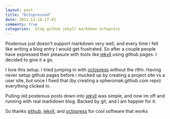 ```yaml
---
layout: post
title: "Octopressed"
date: 2011-12-10 17:43
comments: true
categories:  blog github jekyll markdown octopress
---
```


 Posterous just doesn't support markdown very well, and every time I felt like writing a blog entry I would get frustrated. So after a couple people have expressed their pleasure with tools like [jekyll](http://jekyllrb.com/) using github pages.  I decided to give it a go.

I love this setup. I tried jumping in with [octopress](http://octopress.org/) without the rtfm. Having never setup github pages before i mucked up by creating a project site vs a user site, but once I fixed that (by creating a spheromak.github.com repo) everything clicked in.

Pulling old posterous posts down into [jekyll](http://jekyllrb.com/) was simple, and now im off and running with real markdown blog. Backed by git, and I am happier for it.

So thanks [github](http://github.com), [jekyll](http://jekyllrb.com/),  and [octopress](http://octopress.org/)  for cool software that works


